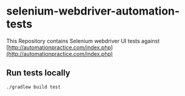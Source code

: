 # selenium-webdriver-automation-tests

This Repository contains Selenium webdriver UI tests against [http://automationpractice.com/index.php](http://automationpractice.com/index.php)

## Run tests locally

```./gradlew build test```